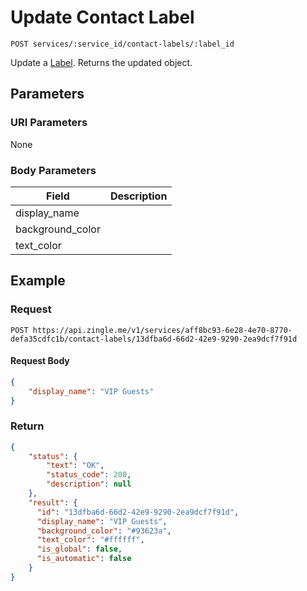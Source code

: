 # Update Contact Label

    POST services/:service_id/contact-labels/:label_id
    
Update a [Label]. Returns the updated object.




## Parameters
### URI Parameters
None
### Body Parameters
Field | Description
--- | ---
display_name | 
background_color | 
text_color | 

## Example
### Request

    POST https://api.zingle.me/v1/services/aff8bc93-6e28-4e70-8770-defa35cdfc1b/contact-labels/13dfba6d-66d2-42e9-9290-2ea9dcf7f91d
#### Request Body
```json 
{
    "display_name": "VIP Guests"
}
```
### Return
``` json
{
    "status": {
        "text": "OK",
        "status_code": 200,
        "description": null
    },
    "result": {
      "id": "13dfba6d-66d2-42e9-9290-2ea9dcf7f91d",
      "display_name": "VIP Guests",
      "background_color": "#93623a",
      "text_color": "#ffffff",
      "is_global": false,
      "is_automatic": false
    }
}
```

[Label]: README.md
